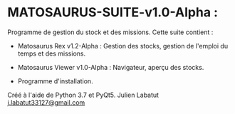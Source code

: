 # MATOSAURUS-SUITE-v1.0-Alpha :
Programme de gestion du stock et des missions.
Cette suite contient :

- Matosaurus Rex v1.2-Alpha :
Gestion des stocks, gestion de l'emploi du temps et des missions.

- Matosaurus Viewer v1.0-Alpha :
Navigateur, aperçu des stocks.

- Programme d'installation.

Créé à l'aide de Python 3.7 et PyQt5.
Julien Labatut
j.labatut33127@gmail.com
